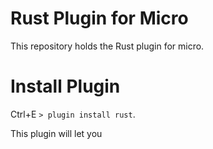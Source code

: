 # Rust Plugin for Micro

This repository holds the Rust plugin for micro.

# Install Plugin
Ctrl+E
`> plugin install rust`. 

This plugin will let you
